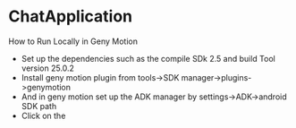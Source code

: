 # ChatApplication

How to Run Locally in Geny Motion

- Set up the dependencies such as the compile SDk 2.5 and build Tool version 25.0.2
- Install geny motion plugin from tools->SDK manager->plugins->genymotion
- And in geny motion set up the ADK manager by settings->ADK->android SDK path
- Click on the 

